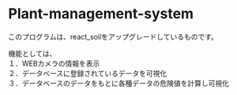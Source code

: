 # Plant-management-system
このプログラムは、react_soilをアップグレードしているものです。<br>

<p>機能としては、<br>
１．WEBカメラの情報を表示<br>
２．データベースに登録されているデータを可視化<br>
３．データベースのデータをもとに各種データの危険値を計算し可視化</p>
